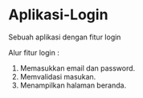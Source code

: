 # Aplikasi-Login
Sebuah aplikasi dengan fitur login

Alur fitur login :
1. Memasukkan email dan password.
2. Memvalidasi masukan.
3. Menampilkan halaman beranda.
